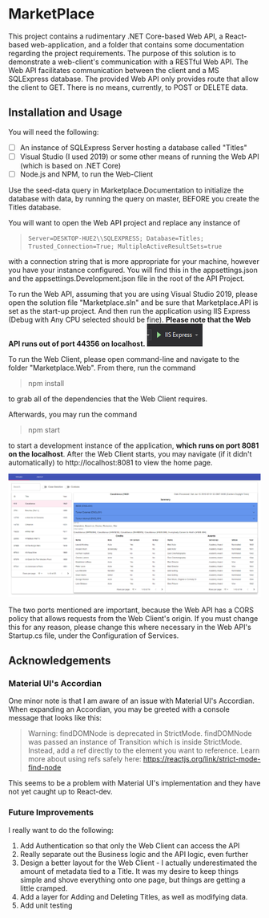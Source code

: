 
# MarketPlace
This project contains a rudimentary .NET Core-based Web API, a React-based web-application, and a folder that contains some documentation regarding the project requirements.
The purpose of this solution is to demonstrate a web-client's communication with a RESTful Web API. The Web API facilitates communication between the client and a MS SQLExpress database.
The provided Web API only provides route that allow the client to GET. There is no means, currently, to POST or DELETE data.

## Installation and Usage
You will need the following:

- [ ]  An instance of SQLExpress Server hosting a database called "Titles"
- [ ] Visual Studio (I used 2019) or some other means of running the Web API (which is based on .NET Core)
- [ ] Node.js and NPM, to run the Web-Client

Use the seed-data query in Marketplace.Documentation to initialize the database with data, by running the query on master, BEFORE you create the Titles database.

You will want to open the Web API project and replace any instance of 

>     Server=DESKTOP-HUE2\\SQLEXPRESS; Database=Titles; Trusted_Connection=True; MultipleActiveResultSets=true

 with a connection string that is more appropriate for your machine, however you have your instance configured.
 You will find this in the appsettings.json and the appsettings.Development.json file in the root of the API Project.

To run the Web API, assuming that you are using Visual Studio 2019, please open the solution file "Marketplace.sln" and be sure that Marketplace.API is set as the start-up project. And then run the application using IIS Express (Debug with Any CPU selected should be fine).
**Please note that the Web API runs out of port 44356 on localhost.** 
![](IISExpressButton.png)

To run the Web Client, please open command-line and navigate to the folder "Marketplace.Web". From there, run the command 
> npm install

to grab all of the dependencies that the Web Client requires. 

Afterwards, you may run the command
> npm start

to start a development instance of the application, **which runs on port 8081 on the localhost**.
After the Web Client starts, you may navigate (if it didn't automatically) to http://localhost:8081 to view the home page.

![](Web.png)

The two ports mentioned are important, because the Web API has a CORS policy that allows requests from the Web Client's origin. If you must change this for any reason, please change this where necessary
in the Web API's Startup.cs file, under the Configuration of Services.

## Acknowledgements
### Material UI's Accordian
One minor note is that I am aware of an issue with Material UI's Accordian. When expanding an Accordian, you may be greeted with a console message that looks like this: 
> Warning: findDOMNode is deprecated in StrictMode. findDOMNode was passed an instance of Transition which is inside StrictMode. Instead, add a ref directly to the element you want to reference. Learn more about using refs safely here: https://reactjs.org/link/strict-mode-find-node 

This seems to be a problem with Material UI's implementation and they have not yet caught up to React-dev.

### Future Improvements
I really want to do the following:
 1. Add Authentication so that only the Web Client can access the API
 2. Really separate out the Business logic and the API logic, even further
 3. Design a better layout for the Web Client - I actually underestimated the amount of metadata tied to a Title. It was my desire to keep things simple and shove everything onto one page, but things are getting a little cramped.
 4. Add a layer for Adding and Deleting Titles, as well as modifying data.
 5. Add unit testing
